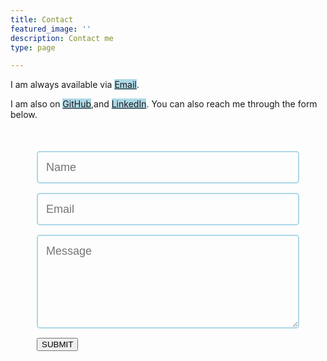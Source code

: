 ```yaml
---
title: Contact
featured_image: ''
description: Contact me
type: page

---
```

I am always available via <mark style="background:lightblue;">[Email](mailto:kashinath.tejas64@gmail.com "Email ID")</mark>.

I am also on <mark style="background:lightblue;">[GitHub](https://github.com/tejaskashinathofficial)</mark>,and <mark style="background:lightblue;">[LinkedIn](https://www.linkedin.com/in/tejas-kashinath/)</mark>. You can also reach me through the form below.

<style>
@import url(https://fonts.googleapis.com/css?family=Montserrat:400,700);
form { max-width:420px; margin:50px auto; }

.feedback-input {
color:white;
font-family: Helvetica, Arial, sans-serif;
font-weight:500;
font-size: 18px;
border-radius: 5px;
line-height: 22px;
background-color: transparent;
border:2px solid #add8e6;
transition: all 0.3s;
padding: 13px;
margin-bottom: 15px;
width:100%;
box-sizing: border-box;
outline:0;
}

.feedback-input:focus { border:2px solid #add8e6; }

textarea {
height: 150px;
line-height: 150%;
resize:vertical;
}

\[type="submit"\] {
font-family: 'Montserrat', Arial, Helvetica, sans-serif;
width: 100%;
background:#adbfff;
border-radius:5px;
border:0;
cursor:pointer;
color:white;
font-size:24px;
padding-top:10px;
padding-bottom:10px;
transition: all 0.3s;
margin-top:-4px;
font-weight:700;
}
\[type="submit"\]:hover { background:#0000FF; }
</style>
<form method="POST" action="https://getform.io/f/6473a848-ae1c-4c44-9a33-9fc396ad307a">  
<input name="name" type="text" class="feedback-input" placeholder="Name" />  
<input name="email" type="text" class="feedback-input" placeholder="Email" />
<textarea name="message" class="feedback-input" placeholder="Message"></textarea>
<input type="submit" value="SUBMIT"/>
<!--<div class="g-recaptcha" data-sitekey="6LcHGuoUAAAAAHWnp3D3Kp3BOluOwwDd912sYaBM"></div>-->
</form>